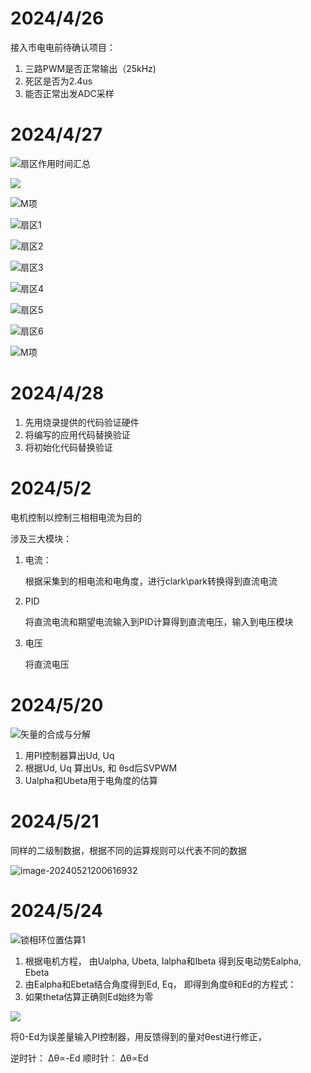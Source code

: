# 2024/4/26

接入市电电前待确认项目：

1. 三路PWM是否正常输出（25kHz)
2. 死区是否为2.4us
3. 能否正常出发ADC采样

# 2024/4/27

![扇区作用时间汇总](G:\workSpace\KX\121_blower\doc\扇区作用时间汇总.jpg)

![](G:\workSpace\KX\121_blower\doc\公因式.png)

![M项](G:\workSpace\KX\121_blower\doc\M项.png)

![扇区1](G:\workSpace\KX\121_blower\doc\扇区1.jpg)

![扇区2](G:\workSpace\KX\121_blower\doc\扇区2.jpg)

![扇区3](G:\workSpace\KX\121_blower\doc\扇区3.jpg)

![扇区4](G:\workSpace\KX\121_blower\doc\扇区4.jpg)

![扇区5](G:\workSpace\KX\121_blower\doc\扇区5.jpg)

![扇区6](G:\workSpace\KX\121_blower\doc\扇区6.jpg)

![M项](G:\workSpace\KX\121_blower\doc\M项.png)

# 2024/4/28

1. 先用烧录提供的代码验证硬件
2. 将编写的应用代码替换验证
3. 将初始化代码替换验证

# 2024/5/2

电机控制以控制三相相电流为目的

涉及三大模块：

1. 电流：

   根据采集到的相电流和电角度，进行clark\park转换得到直流电流

2. PID

   将直流电流和期望电流输入到PID计算得到直流电压，输入到电压模块

3. 电压

   将直流电压

# 2024/5/20

![矢量的合成与分解](C:\Users\18575\Desktop\blower\doc\矢量的合成与分解.jpg)

1. 用PI控制器算出Ud, Uq
2. 根据Ud, Uq 算出Us, 和 θsd后SVPWM
3. Ualpha和Ubeta用于电角度的估算

# 2024/5/21

同样的二级制数据，根据不同的运算规则可以代表不同的数据



![image-20240521200616932](C:\Users\18575\AppData\Roaming\Typora\typora-user-images\image-20240521200616932.png)

# 2024/5/24

![锁相环位置估算1](C:\Users\18575\Desktop\blower\doc\锁相环位置估算1.jpg)

1. 根据电机方程， 由Ualpha, Ubeta, Ialpha和Ibeta  得到反电动势Ealpha, Ebeta
2. 由Ealpha和Ebeta结合角度得到Ed, Eq， 即得到角度θ和Ed的方程式：
3. 如果theta估算正确则Ed始终为零

![](C:\Users\18575\Desktop\blower\doc\锁相环位置估算2.jpg)

将0-Ed为误差量输入PI控制器，用反馈得到的量对θest进行修正，

逆时针： Δθ∝-Ed  顺时针： Δθ∝Ed